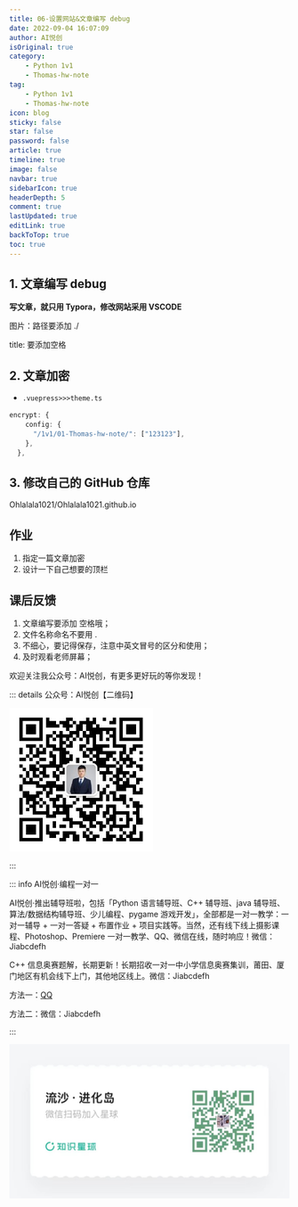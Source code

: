 ```yaml
---
title: 06-设置网站&文章编写 debug
date: 2022-09-04 16:07:09
author: AI悦创
isOriginal: true
category:
    - Python 1v1
    - Thomas-hw-note
tag:
    - Python 1v1
    - Thomas-hw-note
icon: blog
sticky: false
star: false
password: false
article: true
timeline: true
image: false
navbar: true
sidebarIcon: true
headerDepth: 5
comment: true
lastUpdated: true
editLink: true
backToTop: true
toc: true
---
```


## 1. 文章编写 debug

**写文章，就只用 Typora，修改网站采用 VSCODE**

图片：路径要添加 ./

title: 要添加空格

## 2. 文章加密

- `.vuepress>>>theme.ts`

```typescript
encrypt: {
    config: {
      "/1v1/01-Thomas-hw-note/": ["123123"],
    },
  },
```

## 3. 修改自己的 GitHub 仓库

Ohlalala1021/Ohlalala1021.github.io



## 作业

1. 指定一篇文章加密
1. 设计一下自己想要的顶栏




## 课后反馈

1. 文章编写要添加 空格哦；
1. 文件名称命名不要用 . 
1. 不细心，要记得保存，注意中英文冒号的区分和使用；
1. 及时观看老师屏幕；



欢迎关注我公众号：AI悦创，有更多更好玩的等你发现！

::: details 公众号：AI悦创【二维码】

![](/gzh.jpg)

:::

::: info AI悦创·编程一对一

AI悦创·推出辅导班啦，包括「Python 语言辅导班、C++ 辅导班、java 辅导班、算法/数据结构辅导班、少儿编程、pygame 游戏开发」，全部都是一对一教学：一对一辅导 + 一对一答疑 + 布置作业 + 项目实践等。当然，还有线下线上摄影课程、Photoshop、Premiere 一对一教学、QQ、微信在线，随时响应！微信：Jiabcdefh

C++ 信息奥赛题解，长期更新！长期招收一对一中小学信息奥赛集训，莆田、厦门地区有机会线下上门，其他地区线上。微信：Jiabcdefh

方法一：[QQ](http://wpa.qq.com/msgrd?v=3&uin=1432803776&site=qq&menu=yes)

方法二：微信：Jiabcdefh

:::

![](/zsxq.jpg)











